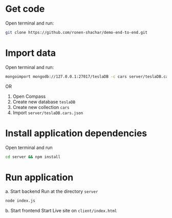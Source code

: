 # Get code
Open terminal and run:
```sh
git clone https://github.com/ronen-shachar/demo-end-to-end.git
```

# Import data
Open terminal and run:
```sh
mongoimport mongodb://127.0.0.1:27017/teslaDB -c cars server/teslaDB.cars.json
```

OR
1. Open Compass
1. Create new database `teslaDB`
1. Create new collection `cars`
1. Import `server/teslaDB.cars.json`

# Install application dependencies
Open terminal and run
```sh
cd server && npm install
```

# Run application
a. Start backend
Run at the directory `server`
```sh
node index.js
```

b. Start frontend
Start Live site on `client/index.html`
